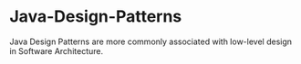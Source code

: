 # Java-Design-Patterns
Java Design Patterns are more commonly associated with low-level design in Software Architecture. 

